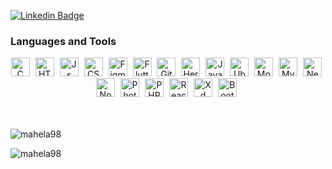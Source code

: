 
[![Linkedin Badge](https://img.shields.io/badge/-LinkedIn-0e76a8?style=flat-square&logo=Linkedin&logoColor=white)](https://www.linkedin.com/in/chandima-mahela-siriwardana)




 ### Languages and Tools
 <div align="center" >
<img src="https://cdn.jsdelivr.net/gh/devicons/devicon/icons/c/c-original.svg"    title="C" alt="C"  width="30px" style="padding-right: 1%;" />
<img src="https://cdn.jsdelivr.net/gh/devicons/devicon/icons/html5/html5-plain-wordmark.svg"    title="HTML" alt="HTML"  width="30px" style="padding-right: 1%;" />
<img src="https://cdn.jsdelivr.net/gh/devicons/devicon/icons/javascript/javascript-plain.svg"   title="Js" alt="Js"  width="30px" style="padding-right: 1%;" />
<img src="https://cdn.jsdelivr.net/gh/devicons/devicon/icons/css3/css3-plain-wordmark.svg"    title="CSS" alt="CSS"  width="30px" style="padding-right: 1%;" />
 <img src="https://cdn.jsdelivr.net/gh/devicons/devicon/icons/figma/figma-original.svg"    title="Figma" alt="Figma"  width="30px" style="padding-right: 1%;"/>
<img src="https://cdn.jsdelivr.net/gh/devicons/devicon/icons/flutter/flutter-original.svg"   title="Flutter" alt="Flutter"  width="30px" style="padding-right: 1%;" />
<img src="https://cdn.jsdelivr.net/gh/devicons/devicon/icons/git/git-plain.svg"   title="Git" alt="Git"  width="30px" style="padding-right: 1%;" />
<img src="https://cdn.jsdelivr.net/gh/devicons/devicon/icons/heroku/heroku-original-wordmark.svg"    title="Heroku" alt="Heroku"  width="30px" style="padding-right: 1%;"/>
<img src="https://cdn.jsdelivr.net/gh/devicons/devicon/icons/java/java-original-wordmark.svg"   title="Java" alt="Java"  width="30px" style="padding-right: 1%;" />
<img src="https://cdn.jsdelivr.net/gh/devicons/devicon/icons/linux/linux-original.svg"    title="Ubuntu" alt="Ubuntu"  width="30px" style="padding-right: 1%;"/>
<img src="https://cdn.jsdelivr.net/gh/devicons/devicon/icons/mongodb/mongodb-original-wordmark.svg"    title="MongoDB" alt="MongoDB"  width="30px" style="padding-right: 1%;"/>
<img src="https://cdn.jsdelivr.net/gh/devicons/devicon/icons/mysql/mysql-original-wordmark.svg"    title="MySQL" alt="MySQL"  width="30px" style="padding-right: 1%;"/>
<img src="https://cdn.jsdelivr.net/gh/devicons/devicon/icons/nestjs/nestjs-plain.svg"   title="NestJS" alt="NestJS"  width="30px" style="padding-right: 1%;" />
<img src="https://cdn.jsdelivr.net/gh/devicons/devicon/icons/nodejs/nodejs-plain-wordmark.svg"   title="NodeJS" alt="NodeJS"  width="30px" style="padding-right: 1%;" />
<img src="https://cdn.jsdelivr.net/gh/devicons/devicon/icons/photoshop/photoshop-plain.svg"   title="Photoshop" alt="Photoshop"  width="30px" style="padding-right: 1%;" />
<img src="https://cdn.jsdelivr.net/gh/devicons/devicon/icons/php/php-plain.svg"    title="PHP" alt="PHP"  width="30px" style="padding-right: 1%;"/>
<img src="https://cdn.jsdelivr.net/gh/devicons/devicon/icons/react/react-original.svg"    title="React" alt="React"  width="30px" style="padding-right: 1%;"/>
<img src="https://cdn.jsdelivr.net/gh/devicons/devicon/icons/xd/xd-line.svg"   title="Xd" alt="Xd"  width="30px" style="padding-right: 1%;" />
<img src="https://cdn.jsdelivr.net/gh/devicons/devicon/icons/bootstrap/bootstrap-original.svg"    title="Bootstrap" alt="Bootstrap"  width="30px" style="padding-right: 1%;"/>



</div>
</br>
</br>




![mahela98](https://github-readme-stats.vercel.app/api?username=mahela98&count_private=true&include_all_commits=true&line_height=24&show_icons=true&theme=tokyonight)



![mahela98](https://github-readme-stats.vercel.app/api/top-langs/?username=mahela98&layout=compact&langs_count=6&theme=tokyonight)


